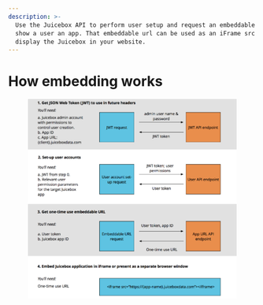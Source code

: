 ```yaml
---
description: >-
  Use the Juicebox API to perform user setup and request an embeddable url to
  show a user an app. That embeddable url can be used as an iFrame src to
  display the Juicebox in your website.
---
```


# How embedding works

<figure><img src="../../.gitbook/assets/image (306).png" alt=""><figcaption></figcaption></figure>



